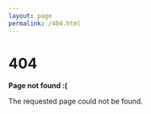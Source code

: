 ```yaml
---
layout: page
permalink: /404.html
---
```


<div class="container text-center">
  <h1>404</h1>

  <p><strong>Page not found :(</strong></p>
  <p>The requested page could not be found.</p>
</div>
